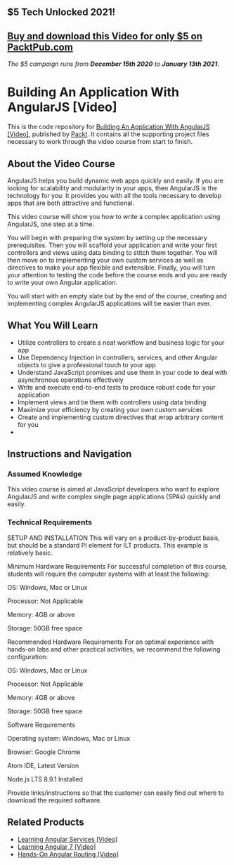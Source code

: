 ## $5 Tech Unlocked 2021!
[Buy and download this Video for only $5 on PacktPub.com](https://www.packtpub.com/product/building-an-application-with-angularjs-video/9781783283699)
-----
*The $5 campaign         runs from __December 15th 2020__ to __January 13th 2021.__*

# Building An Application With AngularJS [Video]
This is the code repository for [Building An Application With AngularJS [Video]](https://www.packtpub.com/web-development/building-application-angularjs-video), published by [Packt](https://www.packtpub.com). It contains all the supporting project files necessary to work through the video course from start to finish.
## About the Video Course

AngularJS helps you build dynamic web apps quickly and easily. If you are looking for scalability and modularity in your apps, then AngularJS is the technology for you. It provides you with all the tools necessary to develop apps that are both attractive and functional.

This video course will show you how to write a complex application using AngularJS, one step at a time.

You will begin with preparing the system by setting up the necessary prerequisites. Then you will scaffold your application and write your first controllers and views using data binding to stitch them together. You will then move on to implementing your own custom services as well as directives to make your app flexible and extensible. Finally, you will turn your attention to testing the code before the course ends and you are ready to write your own Angular application.

You will start with an empty slate but by the end of the course, creating and implementing complex AngularJS applications will be easier than ever.

<H2>What You Will Learn</H2>
<DIV class=book-info-will-learn-text>
<UL>
<LI>Utilize controllers to create a neat workflow and business logic for your app
<LI>Use Dependency Injection in controllers, services, and other Angular objects to give a professional touch to your app
<LI>Understand JavaScript promises and use them in your code to deal with asynchronous operations effectively
<LI>Write and execute end-to-end tests to produce robust code for your application
<LI>Implement views and tie them with controllers using data binding
<LI>Maximize your efficiency by creating your own custom services
<LI>Create and implementing custom directives that wrap arbitrary content for you
<LI></LI></UL></DIV>

## Instructions and Navigation
### Assumed Knowledge
This video course is aimed at JavaScript developers who want to explore AngularJS and write complex single page applications (SPAs) quickly and easily.

### Technical Requirements

SETUP AND INSTALLATION
This will vary on a product-by-product basis, but should be a standard PI element for ILT products. This example is relatively basic.

Minimum Hardware Requirements
For successful completion of this course, students will require the computer systems with at least the following:


OS: Windows, Mac or Linux



Processor: Not Applicable



Memory: 4GB or above



Storage: 50GB free space


Recommended Hardware Requirements
For an optimal experience with hands-on labs and other practical activities, we recommend the following configuration:


OS: Windows, Mac or Linux



Processor: Not Applicable



Memory: 4GB or above



Storage: 50GB free space


Software Requirements

Operating system: Windows, Mac or Linux



Browser: Google Chrome



Atom IDE, Latest Version



Node.js LTS 8.9.1 Installed


Provide links/instructions so that the customer can easily find out where to download the required software.



## Related Products
* [Learning Angular Services [Video]](https://www.packtpub.com/web-development/learning-angular-services-video )
* [Learning Angular 7 [Video]](https://www.packtpub.com/web-development/learning-angular-7-video)
* [Hands-On Angular Routing [Video]](https://www.packtpub.com/web-development/hands-angular-routing-video)


